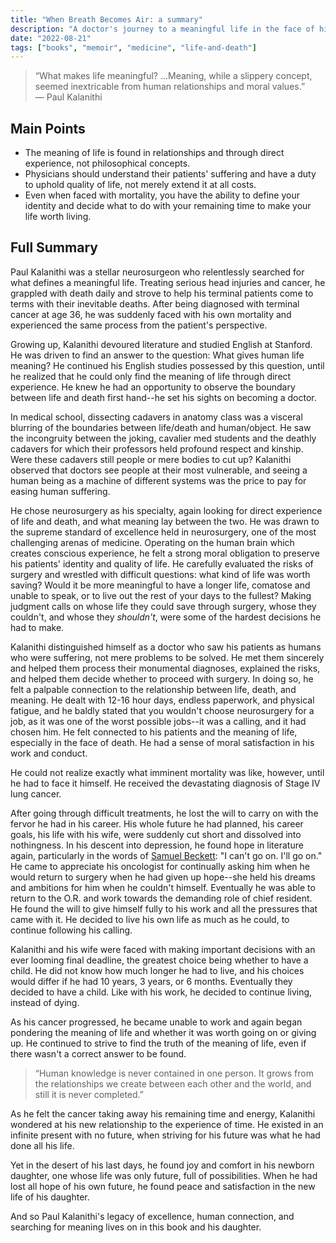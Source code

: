 ```yaml
---
title: "When Breath Becomes Air: a summary"
description: "A doctor's journey to a meaningful life in the face of his own mortality"
date: "2022-08-21"
tags: ["books", "memoir", "medicine", "life-and-death"]
---
```


> “What makes life meaningful? ...Meaning, while a slippery concept, seemed inextricable from human relationships and moral values.”  
— Paul Kalanithi
>

## Main Points
- The meaning of life is found in relationships and through direct experience, not philosophical concepts.
- Physicians should understand their patients' suffering and have a duty to uphold quality of life, not merely extend it at all costs.
- Even when faced with mortality, you have the ability to define your identity and decide what to do with your remaining time to make your life worth living.

## Full Summary
Paul Kalanithi was a stellar neurosurgeon who relentlessly searched for what defines a meaningful life. Treating serious head injuries and cancer, he grappled with death daily and strove to help his terminal patients come to terms with their inevitable deaths. After being diagnosed with terminal cancer at age 36, he was suddenly faced with his own mortality and experienced the same process from the patient's perspective.

Growing up, Kalanithi devoured literature and studied English at Stanford. He was driven to find an answer to the question: What gives human life meaning? He continued his English studies possessed by this question, until he realized that he could only find the meaning of life through direct experience. He knew he had an opportunity to observe the boundary between life and death first hand--he set his sights on becoming a doctor.

In medical school, dissecting cadavers in anatomy class was a visceral blurring of the boundaries between life/death and human/object. He saw the incongruity between the joking, cavalier med students and the deathly cadavers for which their professors held profound respect and kinship. Were these cadavers still people or mere bodies to cut up? Kalanithi observed that doctors see people at their most vulnerable, and seeing a human being as a machine of different systems was the price to pay for easing human suffering.

He chose neurosurgery as his specialty, again looking for direct experience of life and death, and what meaning lay between the two. He was drawn to the supreme standard of excellence held in neurosurgery, one of the most challenging arenas of medicine. Operating on the human brain which creates conscious experience, he felt a strong moral obligation to preserve his patients' identity and quality of life. He carefully evaluated the risks of surgery and wrestled with difficult questions: what kind of life was worth saving? Would it be more meaningful to have a longer life, comatose and unable to speak, or to live out the rest of your days to the fullest? Making judgment calls on whose life they could save through surgery, whose they couldn't, and whose they *shouldn't*, were some of the hardest decisions he had to make.

Kalanithi distinguished himself as a doctor who saw his patients as humans who were suffering, not mere problems to be solved. He met them sincerely and helped them process their monumental diagnoses, explained the risks, and helped them decide whether to proceed with surgery. In doing so, he felt a palpable connection to the relationship between life, death, and meaning. He dealt with 12-16 hour days, endless paperwork, and physical fatigue, and he baldly stated that you wouldn't choose neurosurgery for a job, as it was one of the worst possible jobs--it was a calling, and it had chosen him. He felt connected to his patients and the meaning of life, especially in the face of death. He had a sense of moral satisfaction in his work and conduct.

He could not realize exactly what imminent mortality was like, however, until he had to face it himself. He received the devastating diagnosis of Stage IV lung cancer.

After going through difficult treatments, he lost the will to carry on with the fervor he had in his career. His whole future he had planned, his career goals, his life with his wife, were suddenly cut short and dissolved into nothingness. In his descent into depression, he found hope in literature again, particularly in the words of [Samuel Beckett](https://en.wikipedia.org/wiki/Samuel_Beckett): "I can't go on. I'll go on." He came to appreciate his oncologist for continually asking him when he would return to surgery when he had given up hope--she held his dreams and ambitions for him when he couldn't himself. Eventually he was able to return to the O.R. and work towards the demanding role of chief resident. He found the will to give himself fully to his work and all the pressures that came with it. He decided to live his own life as much as he could, to continue following his calling.

Kalanithi and his wife were faced with making important decisions with an ever looming final deadline, the greatest choice being whether to have a child. He did not know how much longer he had to live, and his choices would differ if he had 10 years, 3 years, or 6 months. Eventually they decided to have a child. Like with his work, he decided to continue living, instead of dying.

As his cancer progressed, he became unable to work and again began pondering the meaning of life and whether it was worth going on or giving up. He continued to strive to find the truth of the meaning of life, even if there wasn't a correct answer to be found.

> “Human knowledge is never contained in one person. It grows from the relationships we create between each other and the world, and still it is never completed.”

As he felt the cancer taking away his remaining time and energy, Kalanithi wondered at his new relationship to the experience of time. He existed in an infinite present with no future, when striving for his future was what he had done all his life.

Yet in the desert of his last days, he found joy and comfort in his newborn daughter, one whose life was only future, full of possibilities. When he had lost all hope of his own future, he found peace and satisfaction in the new life of his daughter.

And so Paul Kalanithi's legacy of excellence, human connection, and searching for meaning lives on in this book and his daughter.
